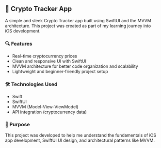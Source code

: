 ## 📱 Crypto Tracker App
A simple and sleek Crypto Tracker app built using SwiftUI and the MVVM architecture. This project was created as part of my learning journey into iOS development.

### 🔍 Features
- Real-time cryptocurrency prices
- Clean and responsive UI with SwiftUI
- MVVM architecture for better code organization and scalability
- Lightweight and beginner-friendly project setup

### 🛠️ Technologies Used
- Swift
- SwiftUI
- MVVM (Model-View-ViewModel)
- API integration (cryptocurrency data)

### 🎯 Purpose
This project was developed to help me understand the fundamentals of iOS app development, SwiftUI UI design, and architectural patterns like MVVM.
